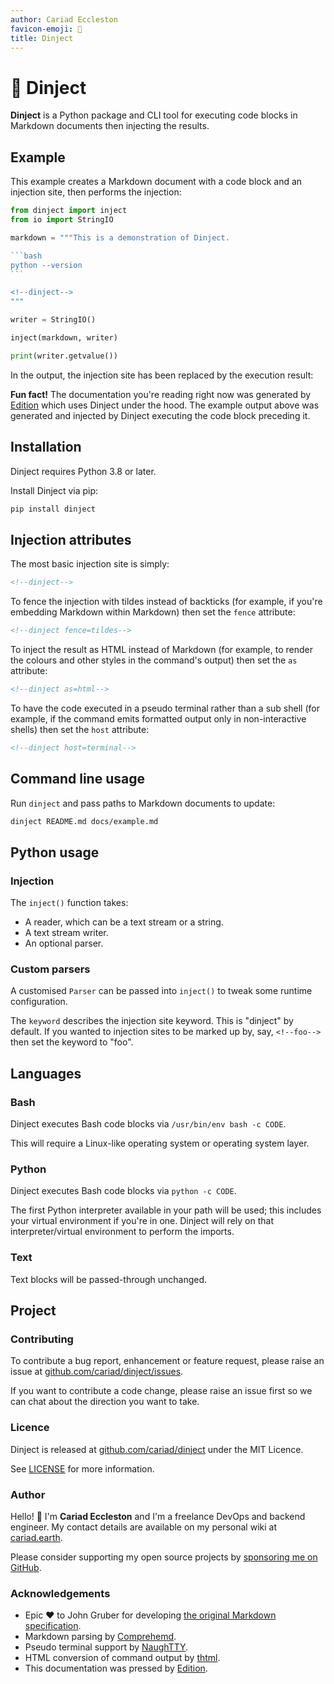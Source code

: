 ```yaml
---
author: Cariad Eccleston
favicon-emoji: 🥪
title: Dinject
---
```


# 🥪 Dinject

**Dinject** is a Python package and CLI tool for executing code blocks in Markdown documents then injecting the results.

<edition value="toc" hi="2" />

## Example

This example creates a Markdown document with a code block and an injection site, then performs the injection:

~~~python
from dinject import inject
from io import StringIO

markdown = """This is a demonstration of Dinject.

```bash
python --version
```

<!--dinject-->
"""

writer = StringIO()

inject(markdown, writer)

print(writer.getvalue())
~~~

In the output, the injection site has been replaced by the execution result:

<!--edition-exec fence=tildes-->

**Fun fact!** The documentation you're reading right now was generated by [Edition](https://github.com/cariad/edition) which uses Dinject under the hood. The example output above was generated and injected by Dinject executing the code block preceding it.

## Installation

Dinject requires Python 3.8 or later.

Install Dinject via pip:

```bash
pip install dinject
```

## Injection attributes

The most basic injection site is simply:

```markdown
<!--dinject-->
```

To fence the injection with tildes instead of backticks (for example, if you're embedding Markdown within Markdown) then set the `fence` attribute:

```markdown
<!--dinject fence=tildes-->
```

To inject the result as HTML instead of Markdown (for example, to render the colours and other styles in the command's output) then set the `as` attribute:

```markdown
<!--dinject as=html-->
```

To have the code executed in a pseudo terminal rather than a sub shell (for example, if the command emits formatted output only in non-interactive shells) then set the `host` attribute:

```markdown
<!--dinject host=terminal-->
```

## Command line usage

Run `dinject` and pass paths to Markdown documents to update:

```bash
dinject README.md docs/example.md
```

## Python usage

### Injection

The `inject()` function takes:

- A reader, which can be a text stream or a string.
- A text stream writer.
- An optional parser.

### Custom parsers

A customised `Parser` can be passed into `inject()` to tweak some runtime configuration.

The `keyword` describes the injection site keyword. This is "dinject" by default. If you wanted to injection sites to be marked up by, say, `<!--foo-->` then set the keyword to "foo".

## Languages

### Bash

Dinject executes Bash code blocks via `/usr/bin/env bash -c CODE`.

This will require a Linux-like operating system or operating system layer.

### Python

Dinject executes Bash code blocks via `python -c CODE`.

The first Python interpreter available in your path will be used; this includes your virtual environment if you're in one. Dinject will rely on that interpreter/virtual environment to perform the imports.

### Text

Text blocks will be passed-through unchanged.

## Project

### Contributing

To contribute a bug report, enhancement or feature request, please raise an issue at [github.com/cariad/dinject/issues](https://github.com/cariad/dinject/issues).

If you want to contribute a code change, please raise an issue first so we can chat about the direction you want to take.

### Licence

Dinject is released at [github.com/cariad/dinject](https://github.com/cariad/dinject) under the MIT Licence.

See [LICENSE](https://github.com/cariad/dinject/blob/main/LICENSE) for more information.

### Author

Hello! 👋 I'm **Cariad Eccleston** and I'm a freelance DevOps and backend engineer. My contact details are available on my personal wiki at [cariad.earth](https://cariad.earth).

Please consider supporting my open source projects by [sponsoring me on GitHub](https://github.com/sponsors/cariad/).

### Acknowledgements

- Epic ❤️ to John Gruber for developing [the original Markdown specification](https://daringfireball.net/projects/markdown/).
- Markdown parsing by [Comprehemd](https://github.com/cariad/comprehemd).
- Pseudo terminal support by [NaughTTY](https://github.com/cariad/naughtty).
- HTML conversion of command output by [thtml](https://github.com/cariad/thtml).
- This documentation was pressed by [Edition](https://github.com/cariad/edition).
